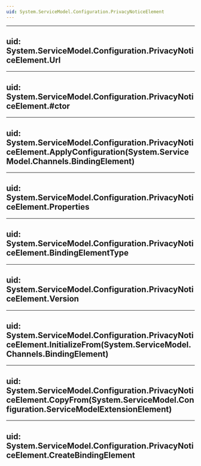 ```yaml
---
uid: System.ServiceModel.Configuration.PrivacyNoticeElement
---
```


---
uid: System.ServiceModel.Configuration.PrivacyNoticeElement.Url
---

---
uid: System.ServiceModel.Configuration.PrivacyNoticeElement.#ctor
---

---
uid: System.ServiceModel.Configuration.PrivacyNoticeElement.ApplyConfiguration(System.ServiceModel.Channels.BindingElement)
---

---
uid: System.ServiceModel.Configuration.PrivacyNoticeElement.Properties
---

---
uid: System.ServiceModel.Configuration.PrivacyNoticeElement.BindingElementType
---

---
uid: System.ServiceModel.Configuration.PrivacyNoticeElement.Version
---

---
uid: System.ServiceModel.Configuration.PrivacyNoticeElement.InitializeFrom(System.ServiceModel.Channels.BindingElement)
---

---
uid: System.ServiceModel.Configuration.PrivacyNoticeElement.CopyFrom(System.ServiceModel.Configuration.ServiceModelExtensionElement)
---

---
uid: System.ServiceModel.Configuration.PrivacyNoticeElement.CreateBindingElement
---
